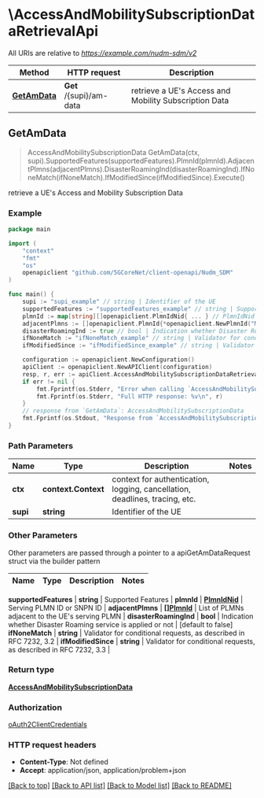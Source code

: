 # \AccessAndMobilitySubscriptionDataRetrievalApi

All URIs are relative to *https://example.com/nudm-sdm/v2*

Method | HTTP request | Description
------------- | ------------- | -------------
[**GetAmData**](AccessAndMobilitySubscriptionDataRetrievalApi.md#GetAmData) | **Get** /{supi}/am-data | retrieve a UE&#39;s Access and Mobility Subscription Data



## GetAmData

> AccessAndMobilitySubscriptionData GetAmData(ctx, supi).SupportedFeatures(supportedFeatures).PlmnId(plmnId).AdjacentPlmns(adjacentPlmns).DisasterRoamingInd(disasterRoamingInd).IfNoneMatch(ifNoneMatch).IfModifiedSince(ifModifiedSince).Execute()

retrieve a UE's Access and Mobility Subscription Data

### Example

```go
package main

import (
    "context"
    "fmt"
    "os"
    openapiclient "github.com/5GCoreNet/client-openapi/Nudm_SDM"
)

func main() {
    supi := "supi_example" // string | Identifier of the UE
    supportedFeatures := "supportedFeatures_example" // string | Supported Features (optional)
    plmnId := map[string][]openapiclient.PlmnIdNid{ ... } // PlmnIdNid | Serving PLMN ID or SNPN ID (optional)
    adjacentPlmns := []openapiclient.PlmnId{*openapiclient.NewPlmnId("Mcc_example", "Mnc_example")} // []PlmnId | List of PLMNs adjacent to the UE's serving PLMN (optional)
    disasterRoamingInd := true // bool | Indication whether Disaster Roaming service is applied or not (optional) (default to false)
    ifNoneMatch := "ifNoneMatch_example" // string | Validator for conditional requests, as described in RFC 7232, 3.2 (optional)
    ifModifiedSince := "ifModifiedSince_example" // string | Validator for conditional requests, as described in RFC 7232, 3.3 (optional)

    configuration := openapiclient.NewConfiguration()
    apiClient := openapiclient.NewAPIClient(configuration)
    resp, r, err := apiClient.AccessAndMobilitySubscriptionDataRetrievalApi.GetAmData(context.Background(), supi).SupportedFeatures(supportedFeatures).PlmnId(plmnId).AdjacentPlmns(adjacentPlmns).DisasterRoamingInd(disasterRoamingInd).IfNoneMatch(ifNoneMatch).IfModifiedSince(ifModifiedSince).Execute()
    if err != nil {
        fmt.Fprintf(os.Stderr, "Error when calling `AccessAndMobilitySubscriptionDataRetrievalApi.GetAmData``: %v\n", err)
        fmt.Fprintf(os.Stderr, "Full HTTP response: %v\n", r)
    }
    // response from `GetAmData`: AccessAndMobilitySubscriptionData
    fmt.Fprintf(os.Stdout, "Response from `AccessAndMobilitySubscriptionDataRetrievalApi.GetAmData`: %v\n", resp)
}
```

### Path Parameters


Name | Type | Description  | Notes
------------- | ------------- | ------------- | -------------
**ctx** | **context.Context** | context for authentication, logging, cancellation, deadlines, tracing, etc.
**supi** | **string** | Identifier of the UE | 

### Other Parameters

Other parameters are passed through a pointer to a apiGetAmDataRequest struct via the builder pattern


Name | Type | Description  | Notes
------------- | ------------- | ------------- | -------------

 **supportedFeatures** | **string** | Supported Features | 
 **plmnId** | [**PlmnIdNid**](PlmnIdNid.md) | Serving PLMN ID or SNPN ID | 
 **adjacentPlmns** | [**[]PlmnId**](PlmnId.md) | List of PLMNs adjacent to the UE&#39;s serving PLMN | 
 **disasterRoamingInd** | **bool** | Indication whether Disaster Roaming service is applied or not | [default to false]
 **ifNoneMatch** | **string** | Validator for conditional requests, as described in RFC 7232, 3.2 | 
 **ifModifiedSince** | **string** | Validator for conditional requests, as described in RFC 7232, 3.3 | 

### Return type

[**AccessAndMobilitySubscriptionData**](AccessAndMobilitySubscriptionData.md)

### Authorization

[oAuth2ClientCredentials](../README.md#oAuth2ClientCredentials)

### HTTP request headers

- **Content-Type**: Not defined
- **Accept**: application/json, application/problem+json

[[Back to top]](#) [[Back to API list]](../README.md#documentation-for-api-endpoints)
[[Back to Model list]](../README.md#documentation-for-models)
[[Back to README]](../README.md)

